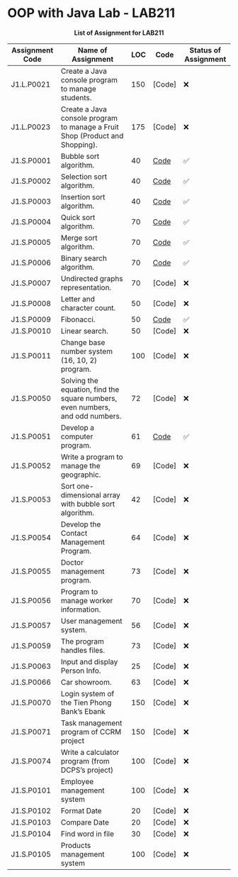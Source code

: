 # OOP with Java Lab - LAB211

<div align="center">
    <strong>List of Assignment for LAB211</strong>
</div>

| Assignment Code | Name of Assignment | LOC | Code | Status of Assignment |
|---|---|---|---|---|
| J1.L.P0021| Create a Java console program to manage students.| 150 |[Code]| ❌|
| J1.L.P0023| Create a Java console program to manage a Fruit Shop (Product and Shopping).| 175|[Code]| ❌|
| J1.S.P0001| Bubble sort algorithm.| 40|[Code](https://github.com/vancthe170807/lab211/tree/main/project/J1.S.P0001)| ✅|
| J1.S.P0002| Selection sort algorithm.| 40|[Code](https://github.com/vancthe170807/lab211/tree/main/project/J1.S.P0002)| ✅|
| J1.S.P0003| Insertion sort algorithm. | 40|[Code](https://github.com/vancthe170807/lab211/tree/main/project/J1.S.P0003)| ✅|
| J1.S.P0004| Quick sort algorithm. | 70|[Code](https://github.com/vancthe170807/lab211/tree/main/project/J1.S.P0004)| ✅|
| J1.S.P0005| Merge sort algorithm. | 70|[Code](https://github.com/vancthe170807/lab211/tree/main/project/J1.S.P0005)| ✅|
| J1.S.P0006| Binary search algorithm. | 70|[Code](https://github.com/vancthe170807/lab211/tree/main/project/J1.S.P0006)| ✅|
| J1.S.P0007| Undirected graphs representation. | 70|[Code]| ❌|
| J1.S.P0008| Letter and character count. | 50|[Code]| ❌|
| J1.S.P0009| Fibonacci. | 50|[Code](https://github.com/vancthe170807/lab211/tree/main/project/J1.S.P0009)| ✅|
| J1.S.P0010| Linear search. | 50|[Code]| ❌|
| J1.S.P0011| Change base number system (16, 10, 2) program. | 100|[Code]| ❌|
| J1.S.P0050| Solving the equation, find the square numbers, even numbers, and odd numbers.  | 72|[Code]| ❌|
| J1.S.P0051| Develop a computer program.  | 61|[Code](https://github.com/vancthe170807/lab211/tree/main/project/J1.S.P0051)| ✅|
| J1.S.P0052| Write a program to manage the geographic. | 69|[Code]| ❌|
| J1.S.P0053| Sort one-dimensional array with bubble sort algorithm.  | 42|[Code]| ❌|
| J1.S.P0054| Develop the Contact Management Program. | 64|[Code]| ❌|
| J1.S.P0055| Doctor management program. | 73|[Code]| ❌|
| J1.S.P0056| Program to manage worker information.  | 70|[Code]| ❌|
| J1.S.P0057| User management system. | 56|[Code]| ❌|
| J1.S.P0059| The program handles files.  | 73|[Code]| ❌|
| J1.S.P0063| Input and display Person Info.  | 25|[Code]| ❌|
| J1.S.P0066| Car showroom.  | 63|[Code]| ❌|
| J1.S.P0070| Login system of the Tien Phong Bank’s Ebank | 150|[Code]| ❌|
| J1.S.P0071| Task management program of CCRM project | 150|[Code]| ❌|
| J1.S.P0074| Write a calculator program (from DCPS’s project) | 100|[Code]| ❌|
| J1.S.P0101| Employee management system | 100|[Code]| ❌|
| J1.S.P0102| Format Date | 20|[Code]| ❌|
| J1.S.P0103| Compare Date | 20|[Code]| ❌|
| J1.S.P0104| Find word in file | 30|[Code]| ❌|
| J1.S.P0105| Products management system | 100|[Code]| ❌|

